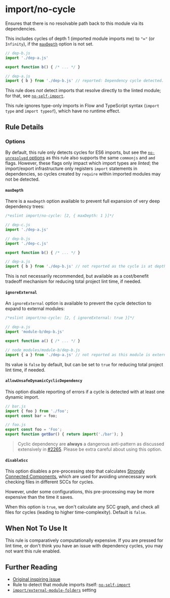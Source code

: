 # import/no-cycle

<!-- end auto-generated rule header -->

Ensures that there is no resolvable path back to this module via its dependencies.

This includes cycles of depth 1 (imported module imports me) to `"∞"` (or `Infinity`), if the
[`maxDepth`](#maxdepth) option is not set.

```js
// dep-b.js
import './dep-a.js'

export function b() { /* ... */ }
```

```js
// dep-a.js
import { b } from './dep-b.js' // reported: Dependency cycle detected.
```

This rule does _not_ detect imports that resolve directly to the linted module;
for that, see [`no-self-import`].

This rule ignores type-only imports in Flow and TypeScript syntax (`import type` and `import typeof`), which have no runtime effect.

## Rule Details

### Options

By default, this rule only detects cycles for ES6 imports, but see the [`no-unresolved` options](no-unresolved.md#options) as this rule also supports the same `commonjs` and `amd` flags. However, these flags only impact which import types are _linted_; the
import/export infrastructure only registers `import` statements in dependencies, so
cycles created by `require` within imported modules may not be detected.

#### `maxDepth`

There is a `maxDepth` option available to prevent full expansion of very deep dependency trees:

```js
/*eslint import/no-cycle: [2, { maxDepth: 1 }]*/

// dep-c.js
import './dep-a.js'
```

```js
// dep-b.js
import './dep-c.js'

export function b() { /* ... */ }
```

```js
// dep-a.js
import { b } from './dep-b.js' // not reported as the cycle is at depth 2
```

This is not necessarily recommended, but available as a cost/benefit tradeoff mechanism
for reducing total project lint time, if needed.

#### `ignoreExternal`

An `ignoreExternal` option is available to prevent the cycle detection to expand to external modules:

```js
/*eslint import/no-cycle: [2, { ignoreExternal: true }]*/

// dep-a.js
import 'module-b/dep-b.js'

export function a() { /* ... */ }
```

```js
// node_modules/module-b/dep-b.js
import { a } from './dep-a.js' // not reported as this module is external
```

Its value is `false` by default, but can be set to `true` for reducing total project lint time, if needed.

#### `allowUnsafeDynamicCyclicDependency`

This option disable reporting of errors if a cycle is detected with at least one dynamic import.

```js
// bar.js
import { foo } from './foo';
export const bar = foo;

// foo.js
export const foo = 'Foo';
export function getBar() { return import('./bar'); }
```

> Cyclic dependency are **always** a dangerous anti-pattern as discussed extensively in [#2265](https://github.com/import-js/eslint-plugin-import/issues/2265). Please be extra careful about using this option.

#### `disableScc`

This option disables a pre-processing step that calculates [Strongly Connected Components](https://en.wikipedia.org/wiki/Strongly_connected_component), which are used for avoiding unnecessary work checking files in different SCCs for cycles.

However, under some configurations, this pre-processing may be more expensive than the time it saves.

When this option is `true`, we don't calculate any SCC graph, and check all files for cycles (leading to higher time-complexity). Default is `false`.

## When Not To Use It

This rule is comparatively computationally expensive. If you are pressed for lint
time, or don't think you have an issue with dependency cycles, you may not want
this rule enabled.

## Further Reading

 - [Original inspiring issue](https://github.com/import-js/eslint-plugin-import/issues/941)
 - Rule to detect that module imports itself: [`no-self-import`]
 - [`import/external-module-folders`] setting

[`no-self-import`]: no-self-import.md

[`import/external-module-folders`]: ../../README.md#importexternal-module-folders
